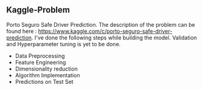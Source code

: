 ## Kaggle-Problem

Porto Seguro Safe Driver Prediction. The description of the problem can be found here : https://www.kaggle.com/c/porto-seguro-safe-driver-prediction. I've done the following steps while building the model. Validation and Hyperparameter tuning is yet to be done.
- Data Preprocessing
- Feature Engineering
- Dimensionality reduction
- Algorithm Implementation
- Predictions on Test Set
